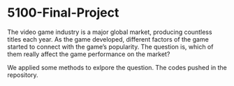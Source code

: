 # 5100-Final-Project

The video game industry is a major global market, producing countless titles each year. As the game developed, different factors of the game started to connect with the game’s popularity. The question is, which of them really affect the game performance on the market?

We applied some methods to exlpore the question. The codes pushed in the repository.
